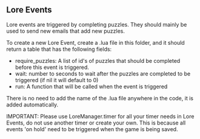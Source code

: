 ## Lore Events

Lore events are triggered by completing puzzles. They should mainly be used to send new emails that add new puzzles.

To create a new Lore Event, create a .lua file in this folder, and it should return a table that has the following fields:
- require\_puzzles: A list of id's of puzzles that should be completed before this event is triggered.
- wait: number to seconds to wait after the puzzles are completed to be triggered (if nil it will default to 0)
- run: A function that will be called when the event is triggered

There is no need to add the name of the .lua file anywhere in the code, it is added automatically.

IMPORTANT: Please use LoreManager.timer for all your timer needs in Lore Events, do not use another timer or create your own. This is because all events 'on hold' need to be triggered when the game is being saved.
